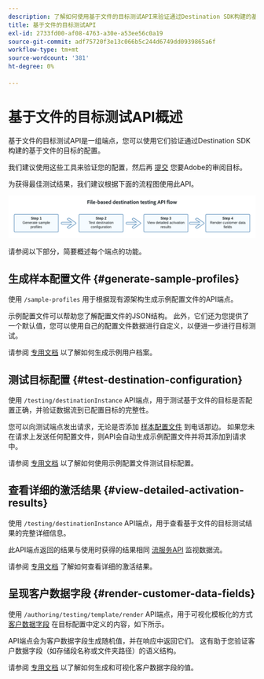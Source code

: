 ```yaml
---
description: 了解如何使用基于文件的目标测试API来验证通过Destination SDK构建的基于文件的目标的配置。
title: 基于文件的目标测试API
exl-id: 2733fd00-af08-4763-a30e-a53ee56c0a19
source-git-commit: adf75720f3e13c066b5c244d6749dd0939865a6f
workflow-type: tm+mt
source-wordcount: '381'
ht-degree: 0%

---
```



# 基于文件的目标测试API概述

基于文件的目标测试API是一组端点，您可以使用它们验证通过Destination SDK构建的基于文件的目标的配置。

我们建议使用这些工具来验证您的配置，然后再 [提交](../../guides/submit-destination.md) 您要Adobe的审阅目标。

为获得最佳测试结果，我们建议根据下面的流程图使用此API。

![显示推荐的目标测试流程的图](../../assets/testing-api/batch-destinations/file-based-testing-flow.png)

请参阅以下部分，简要概述每个端点的功能。

## 生成样本配置文件 {#generate-sample-profiles}

使用 `/sample-profiles` 用于根据现有源架构生成示例配置文件的API端点。

示例配置文件可以帮助您了解配置文件的JSON结构。 此外，它们还为您提供了一个默认值，您可以使用自己的配置文件数据进行自定义，以便进一步进行目标测试。

请参阅 [专用文档](file-based-sample-profile-generation-api.md) 以了解如何生成示例用户档案。

## 测试目标配置 {#test-destination-configuration}

使用 `/testing/destinationInstance` API端点，用于测试基于文件的目标是否配置正确，并验证数据流到已配置目标的完整性。

您可以向测试端点发出请求，无论是否添加 [样本配置文件](file-based-sample-profile-generation-api.md) 到电话那边。 如果您未在请求上发送任何配置文件，则API会自动生成示例配置文件并将其添加到请求中。

请参阅 [专用文档](file-based-destination-testing-api.md) 以了解如何使用示例配置文件测试目标配置。

## 查看详细的激活结果 {#view-detailed-activation-results}

使用 `/testing/destinationInstance` API端点，用于查看基于文件的目标测试结果的完整详细信息。

此API端点返回的结果与使用时获得的结果相同 [流服务API](../../../api/update-destination-dataflows.md) 监视数据流。

请参阅 [专用文档](file-based-destination-results-api.md) 了解如何查看详细的激活结果。

## 呈现客户数据字段 {#render-customer-data-fields}

使用 `/authoring/testing/template/render` API端点，用于可视化模板化的方式 [客户数据字段](../../functionality/destination-configuration/customer-data-fields.md) 在目标配置中定义的内容，如下所示。

API端点会为客户数据字段生成随机值，并在响应中返回它们。 这有助于您验证客户数据字段（如存储段名称或文件夹路径）的语义结构。

请参阅 [专用文档](file-based-render-template-api.md) 以了解如何生成和可视化客户数据字段的值。
